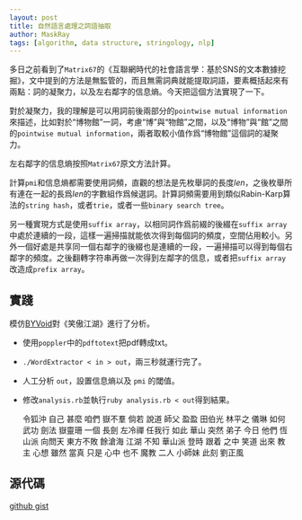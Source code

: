 ```yaml
---
layout: post
title: 自然語言處理之詞語抽取
author: MaskRay
tags: [algorithm, data structure, stringology, nlp]
---
```


多日之前看到了`Matrix67`的《互聯網時代的社會語言學：基於SNS的文本數據挖掘》，文中提到的方法是無監管的，而且無需詞典就能提取詞語，要素概括起來有兩點：詞的凝聚力，以及左右鄰字的信息熵。今天把這個方法實現了一下。

對於凝聚力，我的理解是可以用詞前後兩部分的`pointwise mutual information`來描述，比如對於“博物館”一詞，考慮“博”與“物館”之間，以及“博物”與“館”之間的`pointwise mutual information`，兩者取較小值作爲“博物館”這個詞的凝聚力。

<!-- more -->

左右鄰字的信息熵按照`Matrix67`原文方法計算。

計算`pmi`和信息熵都需要使用詞頻，直觀的想法是先枚舉詞的長度$len$，之後枚舉所有連在一起的長爲$len$的字數組作爲候選詞。計算詞頻需要用到類似Rabin-Karp算法的`string hash`，或者`trie`，或者一些`binary search tree`。

另一種實現方式是使用`suffix array`，以相同詞作爲前綴的後綴在`suffix array`中處於連續的一段，這樣一遍掃描就能依次得到每個詞的頻度，空間佔用較小。另外一個好處是共享同一個右鄰字的後綴也是連續的一段，一遍掃描可以得到每個右鄰字的頻度。之後翻轉字符串再做一次得到左鄰字的信息，或者把`suffix array`改造成`prefix array`。

## 實踐

模仿[BYVoid](http://byvoid.com/)對《笑傲江湖》進行了分析。

- 使用`poppler`中的`pdftotext`把pdf轉成txt。
- `./WordExtractor < in > out`，兩三秒就運行完了。
- 人工分析 `out`，設置信息熵以及 `pmi` 的閾值。
- 修改`analysis.rb`並執行`ruby analysis.rb < out`得到結果。

    令狐沖 自己 甚麼 咱們 嶽不羣 倘若 說道 師父 盈盈 田伯光 林平之 儀琳 如何 武功
    劍法 嶽靈珊 一個 長劍 左冷禪 任我行 如此 華山 突然 弟子 今日 他們 恆山派 向問天
    東方不敗 餘滄海 江湖 不知 華山派 登時 跟着 之中 笑道 出來 教主 心想 雖然 當真
    只是 心中 也不 魔教 二人 小師妹 此刻 劉正風

## 源代碼

[github gist](https://gist.github.com/3844497)
